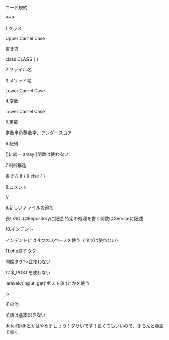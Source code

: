 コード規約

PHP

1.クラス

Upper Camel Case

書き方

class CLASS 
{
}

2.ファイル名

3.メソッド名

Lower Camel Case

4.変数

Lower Camel Case

5.定数

定数半角英数字、アンダースコア

6.配列

[]に統一
array()関数は使わない

7.制御構造

書き方
if {
} else {
}

8.コメント

//

9.新しいファイルの追加

長いSQLはRepositoryに記述
特定の処理を書く関数はServiceに記述

10.インデント

インデントには４つのスペースを使う（タブは使わない)

11.php終了タグ

開始タグ?>は使わない

12.$_POSTを使わない

laravelのInput::get('ポスト値')とかを使う

js

その他

英語は基本訳さない

detailをdtlとかはやめましょう！ダサいです！長くてもいいので、きちんと英語で書く。

